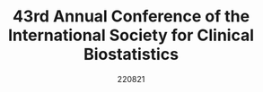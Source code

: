 ---
layout: photo_set
title: 43rd Annual Conference of the International Society for Clinical Biostatistics
permalink: /updates/iscb/
date: 220821
time: 21st-25th August, 2022
company: Newcastle University, United Kingdom
description: "I was sponsored by Faculty of Medicine Ramathibodi Hospital to attend my poster presentation hosted at Newcastle University, Newcastle upon Tyne, United Kingdom."

photos:
    set: iscb
    size: 3
---